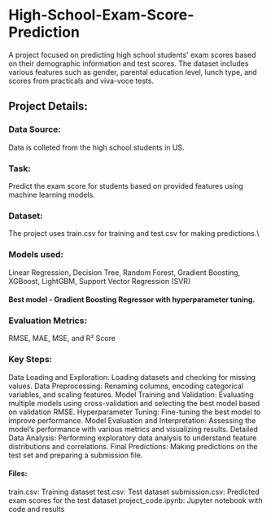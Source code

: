 # High-School-Exam-Score-Prediction
A project focused on predicting high school students' exam scores based on their demographic information and test scores.
The dataset includes various features such as gender, parental education level, lunch type, and scores from practicals and viva-voce tests.

## Project Details:
### Data Source:
Data is colleted from the high school students in US.
### Task:
Predict the exam score for students based on provided features using machine learning models.
### Dataset:
The project uses train.csv for training and test.csv for making predictions.\
### Models used:
Linear Regression, Decision Tree, Random Forest, Gradient Boosting, XGBoost, LightGBM, Support Vector Regression (SVR)
#### Best model - Gradient Boosting Regressor with hyperparameter tuning.
### Evaluation Metrics:
RMSE, MAE, MSE, and R² Score

### Key Steps:
Data Loading and Exploration: Loading datasets and checking for missing values.
Data Preprocessing: Renaming columns, encoding categorical variables, and scaling features.
Model Training and Validation: Evaluating multiple models using cross-validation and selecting the best model based on validation RMSE.
Hyperparameter Tuning: Fine-tuning the best model to improve performance.
Model Evaluation and Interpretation: Assessing the model’s performance with various metrics and visualizing results.
Detailed Data Analysis: Performing exploratory data analysis to understand feature distributions and correlations.
Final Predictions: Making predictions on the test set and preparing a submission file.

#### Files:
train.csv: Training dataset
test.csv: Test dataset
submission.csv: Predicted exam scores for the test dataset
project_code.ipynb: Jupyter notebook with code and results
